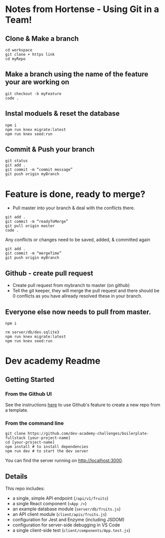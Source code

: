 # Notes from Hortense - Using Git in a Team!
## Clone & Make a branch

```
cd workspace
git clone + https link
cd myRepo
```
## Make a branch using the name of the feature your are working on
```
git checkout -b myFeature  
code .  
```
## Instal moduels & reset the database
```
npm i
npm run knex migrate:latest
npm run knex seed:run
```

## Commit  & Push your branch
```
git status 
git add .  
git commit -m “commit message”  
git push origin myBranch  
```
# Feature is done, ready to merge? 

* Pull master into your branch & deal with the conflicts there.

```
git add .
git commit -m “readyToMerge”
git pull origin master
code .
```
Any conflicts or changes need to be saved, added, & committed again
```
git add .
git commit -m “mergeTime”
git push origin myBranch
```
## Github - create pull request

* Create pull request from mybranch to master (on github)
* Tell the git keeper, they will merge the pull request and there should be 0 conflicts as you have allready resolved these in your branch.

## Everyone else now needs to pull from master.

```
npm i

rm server/db/dev.sqlite3
npm run knex migrate:latest
npm run knex seed:run

```

# Dev academy Readme

## Getting Started

### From the Github UI
See the instructions [here](https://docs.github.com/en/free-pro-team@latest/github/creating-cloning-and-archiving-repositories/creating-a-repository-from-a-template) to use Github's feature to create a new repo from a template.

### From the command line

```
git clone https://github.com/dev-academy-challenges/boilerplate-fullstack [your-project-name]
cd [your-project-name]
npm install # to install dependencies
npm run dev # to start the dev server
```

You can find the server running on [http://localhost:3000](http://localhost:3000).

## Details

This repo includes:

* a single, simple API endpoint (`/api/v1/fruits`)
* a single React component (`<App />`)
* an example database module (`server/db/fruits.js`)
* an API client module (`client/apis/fruits.js`)
* configuration for Jest and Enzyme (including JSDOM)
* configuration for server-side debugging in VS Code
* a single client-side test (`client/components/App.test.js`)
